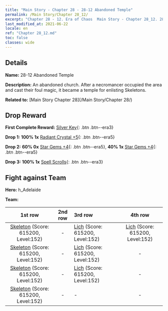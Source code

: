 ```yaml
---
title: "Main Story - Chapter 28 - 28-12 Abandoned Temple"
permalink: /Main Story/Chapter 28_12/
excerpt: "Chapter 28 - 12. Era of Chaos  Main Story - Chapter 28_12. 28-12 Abandoned Temple"
last_modified_at: 2021-06-22
locale: en
ref: "Chapter 28_12.md"
toc: false
classes: wide
---
```


## Details

 **Name:** 28-12 Abandoned Temple

 **Description:** An abandoned church. After a necromancer occupied the area and cast their foul magic, it became a temple for enlisting Skeletons.

 **Related to:** [Main Story Chapter 28](/Main Story/Chapter 28/)

## Drop Reward

 **First Complete Reward:** [Silver Key](/Items/con_693/){: .btn .btn--era3}

 **Drop 1:** **100% 1x** [Radiant Crystal +5](/Items/mat_101/){: .btn .btn--era5}

 **Drop 2:** **60% 0x** [Star Gems +4](/Items/mat_93/){: .btn .btn--era5}, **40% 1x** [Star Gems +4](/Items/mat_93/){: .btn .btn--era5}

 **Drop 3:** **100% 1x** [Spell Scrolls](/Items/con_694/){: .btn .btn--era3}


## Fight against Team
 **Hero:** h_Adelaide

 **Team:**


  | 1st row | 2nd row | 3rd row | 4th row |
  |:----:|:----:|:----|:----:|
  | [Skeleton](/units/Skeleton/) (Score: 615200, Level:152)  | - | [Lich](/units/Lich/) (Score: 615200, Level:152)  | [Lich](/units/Lich/) (Score: 615200, Level:152)  |
  | [Skeleton](/units/Skeleton/) (Score: 615200, Level:152)  | - | [Lich](/units/Lich/) (Score: 615200, Level:152)  | - |
  | [Skeleton](/units/Skeleton/) (Score: 615200, Level:152)  | - | [Lich](/units/Lich/) (Score: 615200, Level:152)  | - |
  | [Skeleton](/units/Skeleton/) (Score: 615200, Level:152)  | - | - | - |


